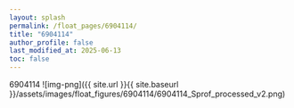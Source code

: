 ```yaml
---
layout: splash
permalink: /float_pages/6904114/
title: "6904114"
author_profile: false
last_modified_at: 2025-06-13
toc: false
---
```

 
6904114
![img-png]({{ site.url }}{{ site.baseurl }}/assets/images/float_figures/6904114/6904114_Sprof_processed_v2.png)